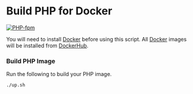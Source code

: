 # Build PHP for Docker

[![PHP-fpm](https://img.shields.io/badge/php-7.x--fpm-green)](https://hub.docker.com/_/php?tab=tags&page=1&name=7.1-fpm)

You will need to install [Docker](https://www.docker.com/) before using this script.
All [Docker](https://www.docker.com/) images will be installed from [DockerHub](https://hub.docker.com/).

### Build PHP Image
Run the following to build your PHP image.
```
./up.sh
```
